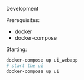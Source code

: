  Development

Prerequisites:
* docker
* docker-compose

Starting:
```sh
docker-compose up ui_webapp
# start the ui
docker-compose up ui
```